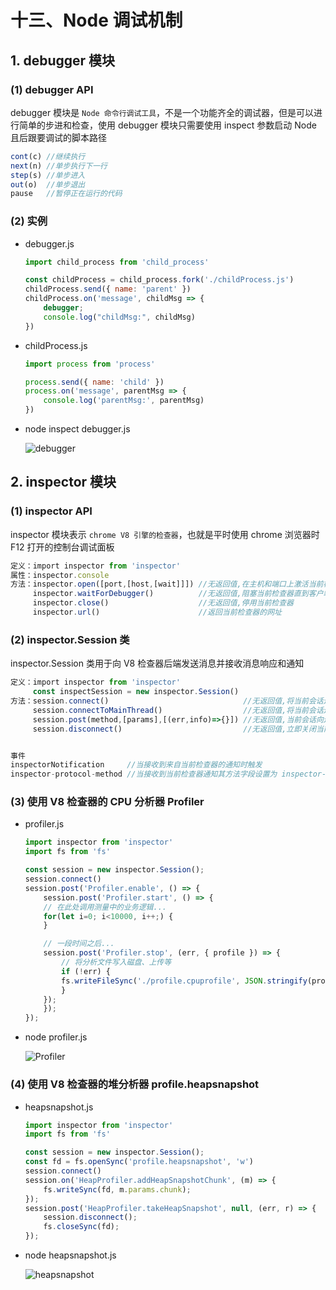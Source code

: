 # 十三、Node 调试机制

## 1. debugger 模块

### (1) debugger API

debugger 模块是 `Node 命令行调试工具`，不是一个功能齐全的调试器，但是可以进行简单的步进和检查，使用 debugger 模块只需要使用 inspect 参数启动 Node 且后跟要调试的脚本路径

```js
cont(c) //继续执行
next(n) //单步执行下一行
step(s) //单步进入
out(o)  //单步退出
pause   //暂停正在运行的代码
```

### (2) 实例

* debugger.js

    ```js
    import child_process from 'child_process'

    const childProcess = child_process.fork('./childProcess.js')
    childProcess.send({ name: 'parent' })
    childProcess.on('message', childMsg => {
        debugger;
        console.log("childMsg:", childMsg)
    })
    ```

* childProcess.js

    ```js
    import process from 'process'

    process.send({ name: 'child' })
    process.on('message', parentMsg => {
        console.log('parentMsg:', parentMsg)
    })
    ```

* node inspect debugger.js

    ![debugger]()

## 2. inspector 模块

### (1) inspector API

inspector 模块表示 `chrome V8 引擎的检查器`，也就是平时使用 chrome 浏览器时 F12 打开的控制台调试面板

```js
定义：import inspector from 'inspector'
属性：inspector.console
方法：inspector.open([port,[host,[wait]]]) //无返回值,在主机和端口上激活当前检查器,可选参数wait表示在客户端连接之前是否阻塞
     inspector.waitForDebugger()          //无返回值,阻塞当前检查器直到客户端发送 Runtime.runIfWaitingForDebugger 命令
     inspector.close()                    //无返回值,停用当前检查器
     inspector.url()                      //返回当前检查器的网址
```

### (2) inspector.Session 类

inspector.Session 类用于向 V8 检查器后端发送消息并接收消息响应和通知

```js
定义：import inspector from 'inspector'
     const inspectSession = new inspector.Session()
方法：session.connect()                              //无返回值,将当前会话连接到当前线程检查器后端
     session.connectToMainThread()                  //无返回值,将当前会话连接到主线程检查器后端
     session.post(method,[params],[(err,info)=>{}]) //无返回值,当前会话向连接的检查器后端发送消息
     session.disconnect()                           //无返回值,立即关闭当前会话


事件
inspectorNotification     //当接收到来自当前检查器的通知时触发
inspector-protocol-method //当接收到当前检查器通知其方法字段设置为 inspector-protocol-method 时触发
```

### (3) 使用 V8 检查器的 CPU 分析器 Profiler

* profiler.js

    ```js
    import inspector from 'inspector'
    import fs from 'fs'

    const session = new inspector.Session();
    session.connect()
    session.post('Profiler.enable', () => {
        session.post('Profiler.start', () => {
        // 在此处调用测量中的业务逻辑...
        for(let i=0; i<10000, i++;) {
        }
    
        // 一段时间之后...
        session.post('Profiler.stop', (err, { profile }) => {
            // 将分析文件写入磁盘、上传等
            if (!err) {
            fs.writeFileSync('./profile.cpuprofile', JSON.stringify(profile));
            }
        });
        });
    });
    ```

* node profiler.js

  ![Profiler]()

### (4) 使用 V8 检查器的堆分析器 profile.heapsnapshot

* heapsnapshot.js

    ```js
    import inspector from 'inspector'
    import fs from 'fs'

    const session = new inspector.Session();
    const fd = fs.openSync('profile.heapsnapshot', 'w')
    session.connect()
    session.on('HeapProfiler.addHeapSnapshotChunk', (m) => {
        fs.writeSync(fd, m.params.chunk);
    });
    session.post('HeapProfiler.takeHeapSnapshot', null, (err, r) => {
        session.disconnect();
        fs.closeSync(fd);
    });
    ```

* node heapsnapshot.js

  ![heapsnapshot]()
